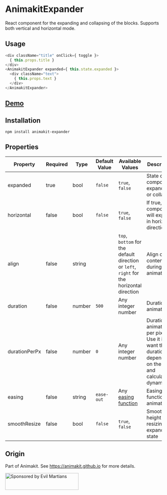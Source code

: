# AnimakitExpander
React component for the expanding and collapsing of the blocks.
Supports both vertical and horizontal mode.

## Usage

```javascript
<div className="title" onClick={ toggle }>
  { this.props.title }
</div>
<AnimakitExpander expanded={ this.state.expanded }>
  <div className="text">
    { this.props.text }
  </div>
</AnimakitExpander>
```

## [Demo](https://animakit.github.io/#/expander)

## Installation

```
npm install animakit-expander
```

## Properties

| Property | Required | Type | Default Value  | Available Values  | Description |
| ----- | ----- | ----- | ----- | ----- | ----- |
| expanded | true | bool | `false` | `true`, `false` | State of the component: expanded or collapsed |
| horizontal | false | bool | `false` | `true`, `false` | If true, component will expand in horizontal direction |
| align | false | string |  | `top`, `bottom` for the default direction or `left`, `right` for the horizontal direction | Align of the content during the animation |
| duration | false | number | `500` | Any integer number | Duration of animation |
| durationPerPx | false | number | `0` | Any integer number | Duration of animation per pixel. Use it if you want the duration depended on the size and calculated dynamically. |
| easing | false | string | `ease-out` | Any [easing function](http://easings.net/) | Easing function of animation |
| smoothResize | false | bool | `false` | `true`, `false` | Smooth height resizing in expanded state |


## Origin

Part of Animakit.
See https://animakit.github.io for more details.

<a href="https://evilmartians.com/?utm_source=animakit">
  <img src="https://evilmartians.com/badges/sponsored-by-evil-martians.svg"
       alt="Sponsored by Evil Martians" width="236" height="54">
</a>
